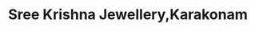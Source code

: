 ---
title: "Sree Krishna Jewellery,Karakonam"
url: /neyattinkara/sree-krishna-jewellery-karakonam/
shop: Schmuck
---